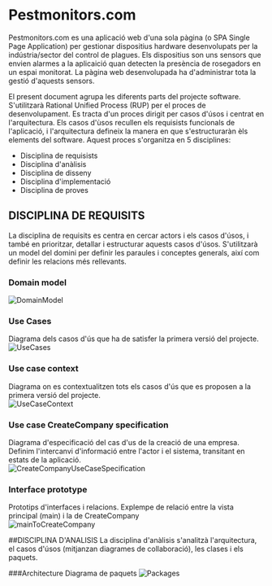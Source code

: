 # Pestmonitors.com

Pestmonitors.com es una aplicació web d'una sola pàgina (o SPA Single Page Application) per gestionar dispositius hardware desenvolupats per la indústria/sector del control de plagues. Els dispositius son uns sensors que envien alarmes a la aplicaició quan detecten la presència de rosegadors en un espai monitorat. La pàgina web desenvolupada ha d'administrar tota la gestió d'aquests sensors.</br>

El present document agrupa les diferents parts del projecte software. S'utilitzarà Rational Unified Process (RUP) per el proces de desenvolupament. Es tracta d'un proces dirigit per casos d'úsos i centrat en l'arquitectura. Els casos d'ùsos recullen els requisists funcionals de l'aplicació, i l'arquitectura defineix la manera en que s'estructuraràn èls elements del software. Aquest proces s'organitza en 5 disciplines:
 * Disciplina de requisists
 * Disciplina d'anàlisis
 * Disciplina de disseny
 * Disciplina d'implementació
 * Disciplina de proves

## DISCIPLINA DE REQUISITS
La disciplina de requisits es centra en cercar actors i els casos d'úsos, i també en prioritzar, detallar i estructurar aquests casos d'úsos. S'utilitzarà un model del domini per definir les paraules i conceptes generals, així com definir les relacions més rellevants.</br>

### Domain model
![DomainModel](./docs/src/domainModel/domainModel.svg)

### Use Cases
Diagrama dels casos d'ús que ha de satisfer la primera versió del projecte.</br>
![UseCases](docs/src/useCaseView/useCases/useCases.svg)

### Use case context
Diagrama on es contextualitzen tots els casos d'ús que es proposen a la primera versió del projecte.</br>
![UseCaseContext](docs/src/useCaseView/context/useCaseContext.svg)

### Use case CreateCompany specification
Diagrama d'especificació del cas d'us de la creació de una empresa. Definim l'intercanvi d'informació entre l'actor i el sistema, transitant en estats de la aplicació.</br>
![CreateCompanyUseCaseSpecification](docs/src/useCaseView/specification/createCompany.svg)

### Interface prototype
Prototips d'interfaces i relacions. Explempe de relació entre la vista principal (main) i la de CreateCompany</br>
![mainToCreateCompany](docs/src/useCaseView/propotype/mainToCreateCompany.svg)


##DISCIPLINA D'ANALISIS
La disciplina d'anàlisis s'analitzà l'arquitectura, el casos d'úsos (mitjanzan diagrames de collaboració), les clases i els paquets.</br>

###Architecture
Diagrama de paquets
![Packages](./docs/src/logicView/analysis/architecture/packages.svg)
